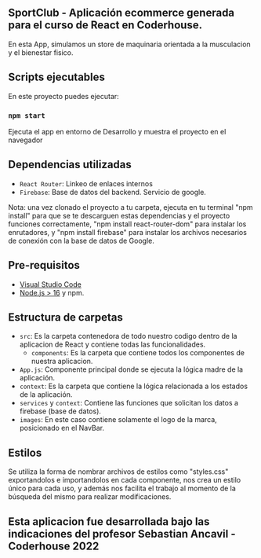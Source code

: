 ## SportClub - Aplicación ecommerce generada para el curso de React en Coderhouse.

En esta App, simulamos un store de maquinaria orientada a la musculacion y el bienestar fisico.

## Scripts ejecutables

En este proyecto puedes ejecutar:

### `npm start` 

Ejecuta el app en entorno de Desarrollo y muestra el proyecto en el navegador

## Dependencias utilizadas

- `React Router`: Linkeo de enlaces internos
- `Firebase`: Base de datos del backend. Servicio de google.

Nota: una vez clonado el proyecto a tu carpeta, ejecuta en tu terminal "npm install" para que se te descarguen estas dependencias y el proyecto funciones correctamente, "npm install react-router-dom" para instalar los enrutadores, y "npm install firebase" para instalar los archivos necesarios de conexión con la base de datos de Google.

## Pre-requisitos
- [Visual Studio Code](https://code.visualstudio.com/)
- [Node.js > 16](https://nodejs.org) y npm.

## Estructura de carpetas
- `src`: Es la carpeta contenedora de todo nuestro codigo dentro de la aplicacion de React y contiene todas las funcionalidades.
    - `components`: Es la carpeta que contiene todos los componentes de nuestra aplicacion.
- `App.js`: Componente principal donde se ejecuta la lógica madre de la aplicación.
- `context`: Es la carpeta que contiene la lógica relacionada a los estados de la aplicación.
- `services` y `context`: Contiene las funciones que solicitan los datos a firebase (base de datos).
- `images`: En este caso contiene solamente el logo de la marca, posicionado en el NavBar.

## Estilos
Se utiliza la forma de nombrar archivos de estilos como "styles.css" exportandolos e importandolos en cada componente, nos crea un estilo único para cada uso, y además nos facilita el trabajo al momento de la búsqueda del mismo para realizar modificaciones. 

## Esta aplicacion fue desarrollada bajo las indicaciones del profesor Sebastian Ancavil - Coderhouse 2022